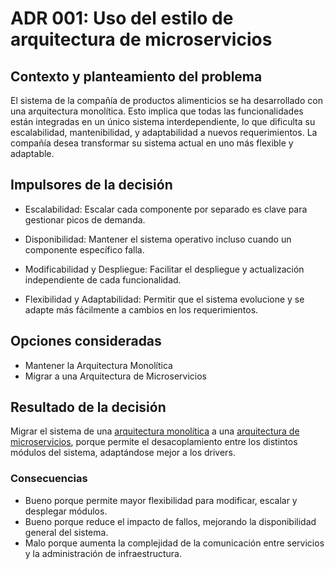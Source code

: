 
# ADR 001: Uso del estilo de arquitectura de microservicios

## Contexto y planteamiento del problema

El sistema de la compañía de productos alimenticios se ha desarrollado con una arquitectura monolítica. Esto implica que todas las funcionalidades están integradas en un único sistema interdependiente, lo que dificulta su escalabilidad, mantenibilidad, y adaptabilidad a nuevos requerimientos. La compañía desea transformar su sistema actual en uno más flexible y adaptable.


## Impulsores de la decisión

* Escalabilidad: Escalar cada componente por separado es clave para gestionar picos de demanda.

* Disponibilidad: Mantener el sistema operativo incluso cuando un componente específico falla.

* Modificabilidad y Despliegue: Facilitar el despliegue y actualización independiente de cada funcionalidad.

* Flexibilidad y Adaptabilidad: Permitir que el sistema evolucione y se adapte más fácilmente a cambios en los requerimientos.

## Opciones consideradas

* Mantener la Arquitectura Monolítica
* Migrar a una Arquitectura de Microservicios


## Resultado de la decisión

Migrar el sistema de una [arquitectura monolítica](https://github.com/GiulianaSilvestri/TPE_DESIGN_G15/blob/main/Architecture/Arquitectura_inicial.png) a una [arquitectura de microservicios](https://github.com/GiulianaSilvestri/TPE_DESIGN_G15/blob/main/diagrams/it1_view_components.png), porque permite el desacoplamiento entre los distintos módulos del sistema, adaptándose mejor a los drivers.


### Consecuencias

* Bueno porque permite mayor flexibilidad para modificar, escalar y desplegar módulos.
* Bueno porque reduce el impacto de fallos, mejorando la disponibilidad general del sistema.
* Malo porque aumenta la complejidad de la comunicación entre servicios y la administración de infraestructura.
